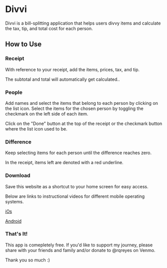 # Divvi

Divvi is a bill-splitting application that helps users divvy items and calculate the tax, tip, and total cost for each person.

## How to Use

### Receipt

With reference to your receipt, add the items, prices, tax, and tip.

The subtotal and total will automatically get calculated..

### People

Add names and select the items that belong to each person by clicking on the list icon. Select the items for the chosen person by toggling the checkmark on the left side of each item.

Click on the "Done" button at the top of the receipt or the checkmark button where the list icon used to be.

### Difference

Keep selecting items for each person until the difference reaches zero.

In the receipt, items left are denoted with a red underline.

### Download

Save this website as a shortcut to your home screen for easy access.

Below are links to instructional videos for different mobile operating systems.

[iOs](https://youtu.be/ZqlLCn7_fWk?t=12 'iOS')

[Android](https://youtu.be/bvVxUH5Ifjk?t=22 'Android')

### That's It!

This app is comepletely free. If you'd like to support my journey, please share with your friends and family and/or donate to @rqreyes on Venmo.

Thank you so much :&#41;

